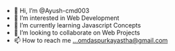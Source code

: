 - 👋 Hi, I’m @Ayush-cmd003
- 👀 I’m interested in Web Development
- 🌱 I’m currently learning Javascript Concepts
- 💞️ I’m looking to collaborate on Web Projects
- 📫 How to reach me ...omdaspurkayastha@gmail.com

<!---
Ayush-cmd003/Ayush-cmd003 is a ✨ special ✨ repository because its `README.md` (this file) appears on your GitHub profile.
You can click the Preview link to take a look at your changes.
--->
